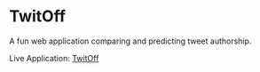 # TwitOff
A fun web application comparing and predicting tweet authorship.

Live Application: 
[TwitOff](bjanota-twitoff.herokuapp.com)
